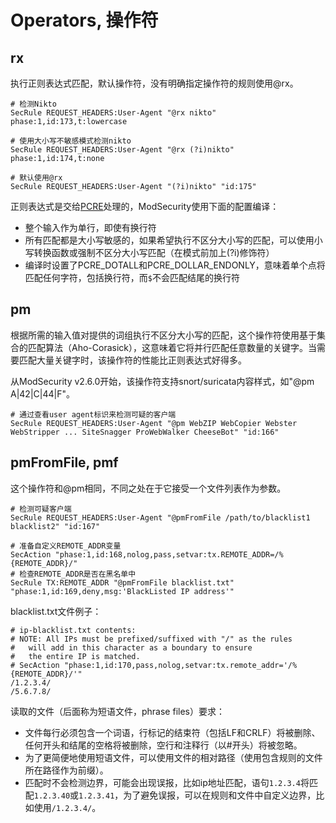 # Operators, 操作符

## rx

执行正则表达式匹配，默认操作符，没有明确指定操作符的规则使用@rx。

```
# 检测Nikto
SecRule REQUEST_HEADERS:User-Agent "@rx nikto" phase:1,id:173,t:lowercase

# 使用大小写不敏感模式检测nikto
SecRule REQUEST_HEADERS:User-Agent "@rx (?i)nikto" phase:1,id:174,t:none

# 默认使用@rx
SecRule REQUEST_HEADERS:User-Agent "(?i)nikto" "id:175"
```

正则表达式是交给[PCRE](http://www.pcre.org)处理的，ModSecurity使用下面的配置编译：
+ 整个输入作为单行，即使有换行符
+ 所有匹配都是大小写敏感的，如果希望执行不区分大小写的匹配，可以使用小写转换函数或强制不区分大小写匹配（在模式前加上(?i)修饰符）
+ 编译时设置了PCRE_DOTALL和PCRE_DOLLAR_ENDONLY，意味着单个点将匹配任何字符，包括换行符，而`$`不会匹配结尾的换行符

## pm

根据所需的输入值对提供的词组执行不区分大小写的匹配，这个操作符使用基于集合的匹配算法（Aho-Corasick），这意味着它将并行匹配任意数量的关键字。当需要匹配大量关键字时，该操作符的性能比正则表达式好得多。

从ModSecurity v2.6.0开始，该操作符支持snort/suricata内容样式，如"@pm A|42|C|44|F"。

```
# 通过查看user agent标识来检测可疑的客户端
SecRule REQUEST_HEADERS:User-Agent "@pm WebZIP WebCopier Webster WebStripper ... SiteSnagger ProWebWalker CheeseBot" "id:166"
```

## pmFromFile, pmf

这个操作符和@pm相同，不同之处在于它接受一个文件列表作为参数。

```
# 检测可疑客户端
SecRule REQUEST_HEADERS:User-Agent "@pmFromFile /path/to/blacklist1 blacklist2" "id:167"

# 准备自定义REMOTE_ADDR变量
SecAction "phase:1,id:168,nolog,pass,setvar:tx.REMOTE_ADDR=/%{REMOTE_ADDR}/"
# 检查REMOTE_ADDR是否在黑名单中
SecRule TX:REMOTE_ADDR "@pmFromFile blacklist.txt" "phase:1,id:169,deny,msg:'BlackListed IP address'"
```

blacklist.txt文件例子：
```
# ip-blacklist.txt contents:
# NOTE: All IPs must be prefixed/suffixed with "/" as the rules
#   will add in this character as a boundary to ensure
#   the entire IP is matched.
# SecAction "phase:1,id:170,pass,nolog,setvar:tx.remote_addr='/%{REMOTE_ADDR}/'"
/1.2.3.4/ 
/5.6.7.8/
```

读取的文件（后面称为短语文件，phrase files）要求：
+ 文件每行必须包含一个词语，行标记的结束符（包括LF和CRLF）将被删除、任何开头和结尾的空格将被删除，空行和注释行（以#开头）将被忽略。
+ 为了更简便地使用短语文件，可以使用文件的相对路径（使用包含规则的文件所在路径作为前缀）。
+ 匹配时不会检测边界，可能会出现误报，比如ip地址匹配，语句`1.2.3.4`将匹配`1.2.3.40`或`1.2.3.41`，为了避免误报，可以在规则和文件中自定义边界，比如使用`/1.2.3.4/`。

